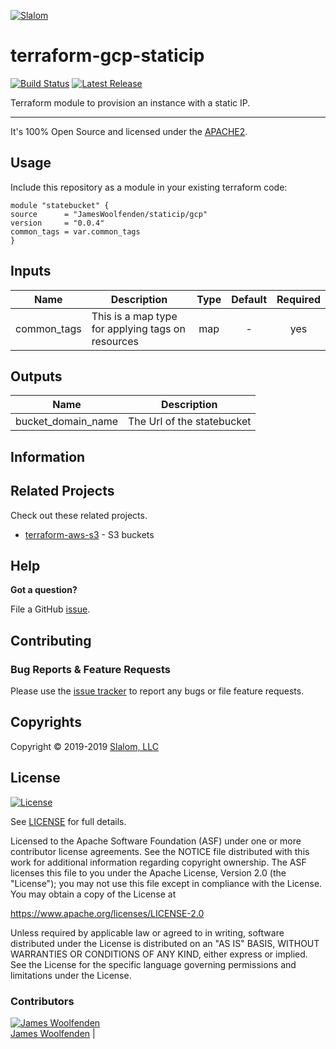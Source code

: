 
[![Slalom][logo]](https://slalom.com)

# terraform-gcp-staticip

 [![Build Status](https://travis-ci.com/JamesWoolfenden/terraform-gcp-staticip.svg?branch=master)](https://travis-ci.com/JamesWoolfenden/terraform-gcp-staticip) [![Latest Release](https://img.shields.io/github/release/JamesWoolfenden/terraform-gcp-staticip.svg)](https://github.com/JamesWoolfenden/terraform-gcp-staticip/releases/latest)

Terraform module to provision an instance with a static IP.

---

It's 100% Open Source and licensed under the [APACHE2](LICENSE).

## Usage

Include this repository as a module in your existing terraform code:

```hcl
module "statebucket" {
source      = "JamesWoolfenden/staticip/gcp"
version     = "0.0.4"
common_tags = var.common_tags
}
```

<!-- BEGINNING OF PRE-COMMIT-TERRAFORM DOCS HOOK -->
## Inputs

| Name | Description | Type | Default | Required |
|------|-------------|:----:|:-----:|:-----:|
| common_tags | This is a map type for applying tags on resources | map | - | yes |
<!-- END OF PRE-COMMIT-TERRAFORM DOCS HOOK -->

## Outputs

| Name | Description |
|------|-------------|
| bucket_domain_name | The Url of the statebucket |

## Information



## Related Projects

Check out these related projects.

- [terraform-aws-s3](https://github.com/jameswoolfenden/terraform-aws-s3) - S3 buckets

## Help

**Got a question?**

File a GitHub [issue](https://github.com/JamesWoolfenden/terraform-gcp-staticip/issues).

## Contributing

### Bug Reports & Feature Requests

Please use the [issue tracker](https://github.com/JamesWoolfenden/terraform-gcp-staticip/issues) to report any bugs or file feature requests.

## Copyrights

Copyright © 2019-2019 [Slalom, LLC](https://slalom.com)

## License

[![License](https://img.shields.io/badge/License-Apache%202.0-blue.svg)](https://opensource.org/licenses/Apache-2.0)

See [LICENSE](LICENSE) for full details.

Licensed to the Apache Software Foundation (ASF) under one
or more contributor license agreements.  See the NOTICE file
distributed with this work for additional information
regarding copyright ownership.  The ASF licenses this file
to you under the Apache License, Version 2.0 (the
"License"); you may not use this file except in compliance
with the License.  You may obtain a copy of the License at

<https://www.apache.org/licenses/LICENSE-2.0>

Unless required by applicable law or agreed to in writing,
software distributed under the License is distributed on an
"AS IS" BASIS, WITHOUT WARRANTIES OR CONDITIONS OF ANY
KIND, either express or implied.  See the License for the
specific language governing permissions and limitations
under the License.

### Contributors

  [![James Woolfenden][jameswoolfenden_avatar]][jameswoolfenden_homepage]<br/>[James Woolfenden][jameswoolfenden_homepage] |

  [jameswoolfenden_homepage]: https://github.com/jameswoolfenden
  [jameswoolfenden_avatar]: https://github.com/jameswoolfenden.png?size=150

[logo]: https://gist.githubusercontent.com/JamesWoolfenden/5c457434351e9fe732ca22b78fdd7d5e/raw/15933294ae2b00f5dba6557d2be88f4b4da21201/slalom-logo.png

[website]: https://slalom.com
[github]: https://github.com/jameswoolfenden
[linkedin]: https://www.linkedin.com/company/slalom-consulting/
[twitter]: https://twitter.com/Slalom

[share_twitter]: https://twitter.com/intent/tweet/?text=terraform-gcp-staticip&url=https://github.com/JamesWoolfenden/terraform-gcp-staticip
[share_linkedin]: https://www.linkedin.com/shareArticle?mini=true&title=terraform-gcp-staticip&url=https://github.com/JamesWoolfenden/terraform-gcp-staticip
[share_reddit]: https://reddit.com/submit/?url=https://github.com/JamesWoolfenden/terraform-gcp-staticip
[share_facebook]: https://facebook.com/sharer/sharer.php?u=https://github.com/JamesWoolfenden/terraform-gcp-staticip
[share_email]: mailto:?subject=terraform-gcp-staticip&body=https://github.com/JamesWoolfenden/terraform-gcp-staticip
